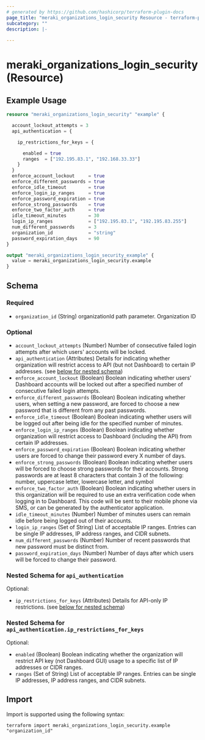 ```yaml
---
# generated by https://github.com/hashicorp/terraform-plugin-docs
page_title: "meraki_organizations_login_security Resource - terraform-provider-meraki"
subcategory: ""
description: |-
  
---
```


# meraki_organizations_login_security (Resource)



## Example Usage

```terraform
resource "meraki_organizations_login_security" "example" {

  account_lockout_attempts = 3
  api_authentication = {

    ip_restrictions_for_keys = {

      enabled = true
      ranges  = ["192.195.83.1", "192.168.33.33"]
    }
  }
  enforce_account_lockout     = true
  enforce_different_passwords = true
  enforce_idle_timeout        = true
  enforce_login_ip_ranges     = true
  enforce_password_expiration = true
  enforce_strong_passwords    = true
  enforce_two_factor_auth     = true
  idle_timeout_minutes        = 30
  login_ip_ranges             = ["192.195.83.1", "192.195.83.255"]
  num_different_passwords     = 3
  organization_id             = "string"
  password_expiration_days    = 90
}

output "meraki_organizations_login_security_example" {
  value = meraki_organizations_login_security.example
}
```

<!-- schema generated by tfplugindocs -->
## Schema

### Required

- `organization_id` (String) organizationId path parameter. Organization ID

### Optional

- `account_lockout_attempts` (Number) Number of consecutive failed login attempts after which users' accounts will be locked.
- `api_authentication` (Attributes) Details for indicating whether organization will restrict access to API (but not Dashboard) to certain IP addresses. (see [below for nested schema](#nestedatt--api_authentication))
- `enforce_account_lockout` (Boolean) Boolean indicating whether users' Dashboard accounts will be locked out after a specified number of consecutive failed login attempts.
- `enforce_different_passwords` (Boolean) Boolean indicating whether users, when setting a new password, are forced to choose a new password that is different from any past passwords.
- `enforce_idle_timeout` (Boolean) Boolean indicating whether users will be logged out after being idle for the specified number of minutes.
- `enforce_login_ip_ranges` (Boolean) Boolean indicating whether organization will restrict access to Dashboard (including the API) from certain IP addresses.
- `enforce_password_expiration` (Boolean) Boolean indicating whether users are forced to change their password every X number of days.
- `enforce_strong_passwords` (Boolean) Boolean indicating whether users will be forced to choose strong passwords for their accounts. Strong passwords are at least 8 characters that contain 3 of the following: number, uppercase letter, lowercase letter, and symbol
- `enforce_two_factor_auth` (Boolean) Boolean indicating whether users in this organization will be required to use an extra verification code when logging in to Dashboard. This code will be sent to their mobile phone via SMS, or can be generated by the authenticator application.
- `idle_timeout_minutes` (Number) Number of minutes users can remain idle before being logged out of their accounts.
- `login_ip_ranges` (Set of String) List of acceptable IP ranges. Entries can be single IP addresses, IP address ranges, and CIDR subnets.
- `num_different_passwords` (Number) Number of recent passwords that new password must be distinct from.
- `password_expiration_days` (Number) Number of days after which users will be forced to change their password.

<a id="nestedatt--api_authentication"></a>
### Nested Schema for `api_authentication`

Optional:

- `ip_restrictions_for_keys` (Attributes) Details for API-only IP restrictions. (see [below for nested schema](#nestedatt--api_authentication--ip_restrictions_for_keys))

<a id="nestedatt--api_authentication--ip_restrictions_for_keys"></a>
### Nested Schema for `api_authentication.ip_restrictions_for_keys`

Optional:

- `enabled` (Boolean) Boolean indicating whether the organization will restrict API key (not Dashboard GUI) usage to a specific list of IP addresses or CIDR ranges.
- `ranges` (Set of String) List of acceptable IP ranges. Entries can be single IP addresses, IP address ranges, and CIDR subnets.

## Import

Import is supported using the following syntax:

```shell
terraform import meraki_organizations_login_security.example "organization_id"
```
